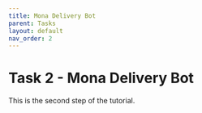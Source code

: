 ```yaml
---
title: Mona Delivery Bot
parent: Tasks
layout: default
nav_order: 2
---
```

# Task 2 - Mona Delivery Bot

This is the second step of the tutorial.